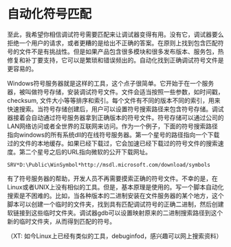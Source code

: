 # 自动化符号匹配

至此，我希望你相信调试符号需要匹配来让调试器变得有用。没有它，调试器要么拒绝一个用户的请求，或者更糟的是给出不正确的答案。在原则上找到包含匹配符号的文件不是有挑战性。但是如果产品包含很多模块和很多发布版本、服务包，热修复和补丁要支持，它可以是繁琐和错误频出的。自动化找到正确调试符号文件是更容易的。

Windows符号服务器就是这样的工具，这个点子很简单。它开始于在一个服务器，被叫做符号存储，安装调试符号文件。文件会适当按照一些参数，如时间戳，checksum, 文件大小等等排序和索引。每个文件有不同的版本不同的索引，用来快速搜索。当符号存储创建后，用户可以设置符号搜索路径来包含符号存储。调试器接着会自动通过符号服务器拿到正确版本的符号文件。符号存储可以通过公司的LAN网络访问或者全世界的互联网来访问。作为一个例子，下面的符号搜索路径指向windows的所有系统dll的在线符号服务器。第一个星号的路径指向一个下载过的文件的本地缓存。如果已经下载过，它会加速已经下载过的符号文件的搜索速度。第二个星号之后的URL指向微软的公开下载网址。

`SRV*D:\Public\WinSymbol*http://msdl.microsoft.com/download/symbols`

有了符号服务器的帮助，开发人员不再需要摸索正确的符号文件。不幸的是，在Linux或者UNIX上没有相似的工具。但是，基本原理是使用的。写一个脚本自动化搜索是不困难的。比如，当各种版本的二进制安装在文件服务器的某个地方，这个脚本可以创建一个临时的文件夹，找到具有匹配调试符号的正确二进制，然后创建软链接到这些临时文件夹。调试器gdb可以设置映射原来的二进制搜索路径到这个新的临时文件夹，从而得到匹配的符号。

（XT: 如今Linux上已经有类似的工具，debuginfod，感兴趣可以网上搜索资料）





